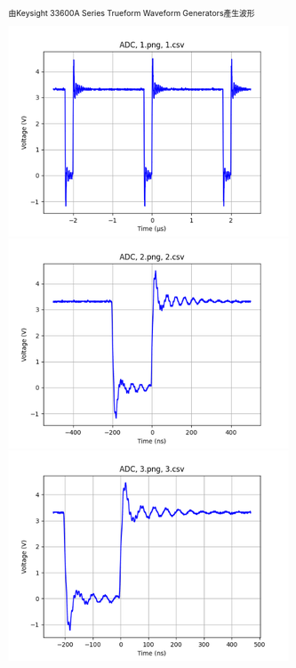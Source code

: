 由Keysight 33600A Series Trueform Waveform Generators產生波形  
  
![CONVST_1.png](CONVST_1.png "CONVST_1.png")  
![CONVST_2.png](CONVST_2.png "CONVST_2.png")  
![CONVST_3.png](CONVST_3.png "CONVST_3.png")  
  
